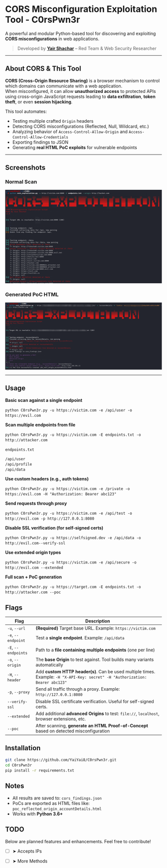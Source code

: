 #  CORS Misconfiguration Exploitation Tool - C0rsPwn3r

A powerful and modular Python-based tool for discovering and exploiting **CORS misconfigurations** in web applications.

>Developed by [**Yair Shachar**](https://www.linkedin.com/in/yair-shachar-731566214/) – Red Team & Web Security Researcher


---

##  About CORS & This Tool

**CORS (Cross-Origin Resource Sharing)** is a browser mechanism to control which domains can communicate with a web application.  
When misconfigured, it can allow **unauthorized access** to protected APIs using cross-origin JavaScript requests leading to **data exfiltration**, **token theft**, or even **session hijacking**.

This tool automates:

-  Testing multiple crafted `Origin` headers
-  Detecting CORS misconfigurations (Reflected, Null, Wildcard, etc.)
-  Analyzing behavior of `Access-Control-Allow-Origin` and `Access-Control-Allow-Credentials`
-  Exporting findings to JSON
-  Generating **real HTML PoC exploits** for vulnerable endpoints

---

##  Screenshots

###  Normal Scan
![CORS Scan](images/screenshot1.png)

###  Generated PoC HTML
![Generated PoC](images/poc.png)

---

##  Usage

**Basic scan against a single endpoint**

`python C0rsPwn3r.py -u https://victim.com -e /api/user -o https://evil.com`

**Scan multiple endpoints from file**

`python C0rsPwn3r.py -u https://victim.com -E endpoints.txt -o http://attacker.com`

`endpoints.txt`

```markdown
/api/user
/api/profile
/api/data
```

**Use custom headers (e.g., auth tokens)**

`python C0rsPwn3r.py -u https://victim.com -e /private -o https://evil.com -H "Authorization: Bearer abc123"` 

**Send requests through proxy**

`python C0rsPwn3r.py -u https://victim.com -e /api/test -o http://evil.com -p http://127.0.0.1:8080`

**Disable SSL verification (for self-signed certs)**

`python C0rsPwn3r.py -u https://selfsigned.dev -e /api/data -o http://evil.com--verify-ssl`

**Use extended origin types**

`python C0rsPwn3r.py -u https://victim.com -e /api/secure -o http://evil.com --extended`

**Full scan + PoC generation**

`python C0rsPwn3r.py -u https://target.com -E endpoints.txt -o http://attacker.com --poc`


##  Flags

| Flag | Description |
|------|-------------|
| `-u`, `--url` | **(Required)** Target base URL. Example: `https://victim.com` |
| `-e`, `--endpoint` | Test a **single endpoint**. Example: `/api/data` |
| `-E`, `--endpoints` | Path to a **file containing multiple endpoints** (one per line) |
| `-o`, `--origin` | The **base Origin** to test against. Tool builds many variants automatically |
| `-H`, `--header` | Add **custom HTTP header(s)**. Can be used multiple times. Example: `-H "X-API-Key: secret" -H "Authorization: Bearer abc123"` |
| `-p`, `--proxy` | Send all traffic through a proxy. Example: `http://127.0.0.1:8080` |
| `--verify-ssl` | Disable SSL certificate verification. Useful for self-signed certs. |
| `--extended` | Add additional **advanced Origins** to test: `file://`, `localhost`, browser extensions, etc. |
| `--poc` | After scanning, **generate an HTML Proof-of-Concept** based on detected misconfiguration |

##  Installation
```bash
git clone https://github.com/YaiYai8/C0rsPwn3r.git
cd C0rsPwn3r
pip install -r requirements.txt

```
##  Notes

- All results are saved to: `cors_findings.json`
- PoCs are exported as HTML files like: `poc_reflected_origin_accountDetails.html`
- Works with **Python 3.6+**


##  TODO

Below are planned features and enhancements. Feel free to contribute!

- [ ] ➤ Accepts IPs
- [ ] ➤ More Methods

